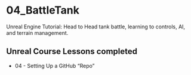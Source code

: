# 04_BattleTank
Unreal Engine Tutorial: Head to Head tank battle, learning to controls, AI, and terrain management.


## Unreal Course Lessons completed
* 04 - Setting Up a GitHub “Repo”
